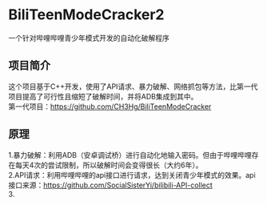 #  BiliTeenModeCracker2
一个针对哔哩哔哩青少年模式开发的自动化破解程序
## 项目简介
这个项目基于C++开发，使用了API请求、暴力破解、网络抓包等方法，比第一代项目提高了可行性且缩短了破解时间，并将ADB集成到其中。  
第一代项目：https://github.com/CH3Hg/BiliTeenModeCracker
## 原理
1.暴力破解：利用ADB（安卓调试桥）进行自动化地输入密码。但由于哔哩哔哩存在每天4次的尝试限制，所以破解时间会变得很长（大约6年）。  
2.API请求：利用哔哩哔哩的api接口进行请求，达到关闭青少年模式的效果。api接口来源：https://github.com/SocialSisterYi/bilibili-API-collect    
3.
